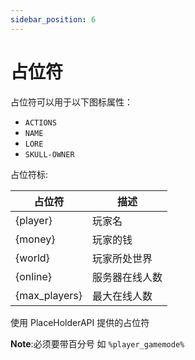 ```yaml
---
sidebar_position: 6
---
```


# 占位符

占位符可以用于以下图标属性：

- `ACTIONS`
- `NAME`
- `LORE`
- `SKULL-OWNER`

占位符标:

| 占位符          | 描述      |
|--------------|---------|
| \{player\}    | 玩家名     |
| \{money\}     | 玩家的钱    |
| \{world\}     | 玩家所处世界  |
| \{online\}    | 服务器在线人数 |
| \{max_players\} | 最大在线人数  |

使用 PlaceHolderAPI 提供的占位符

**Note**:必须要带百分号 如 `%player_gamemode%`